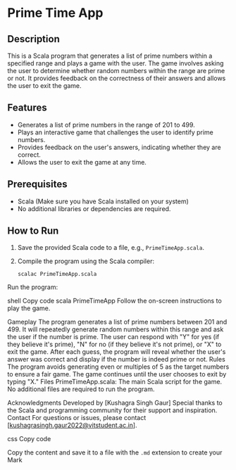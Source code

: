 # Prime Time App

## Description

This is a Scala program that generates a list of prime numbers within a specified range and plays a game with the user. The game involves asking the user to determine whether random numbers within the range are prime or not. It provides feedback on the correctness of their answers and allows the user to exit the game.

## Features

- Generates a list of prime numbers in the range of 201 to 499.
- Plays an interactive game that challenges the user to identify prime numbers.
- Provides feedback on the user's answers, indicating whether they are correct.
- Allows the user to exit the game at any time.

## Prerequisites

- Scala (Make sure you have Scala installed on your system)
- No additional libraries or dependencies are required.

## How to Run

1. Save the provided Scala code to a file, e.g., `PrimeTimeApp.scala`.
2. Compile the program using the Scala compiler:

   ```shell
   scalac PrimeTimeApp.scala
Run the program:

shell
Copy code
scala PrimeTimeApp
Follow the on-screen instructions to play the game.

Gameplay
The program generates a list of prime numbers between 201 and 499.
It will repeatedly generate random numbers within this range and ask the user if the number is prime.
The user can respond with "Y" for yes (if they believe it's prime), "N" for no (if they believe it's not prime), or "X" to exit the game.
After each guess, the program will reveal whether the user's answer was correct and display if the number is indeed prime or not.
Rules
The program avoids generating even or multiples of 5 as the target numbers to ensure a fair game.
The game continues until the user chooses to exit by typing "X."
Files
PrimeTimeApp.scala: The main Scala script for the game.
No additional files are required to run the program.


Acknowledgments
Developed by [Kushagra Singh Gaur]
Special thanks to the Scala and programming community for their support and inspiration.
Contact
For questions or issues, please contact [kushagrasingh.gaur2022@vitstudent.ac.in].

css
Copy code

Copy the content and save it to a file with the `.md` extension to create your Mark
